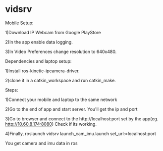 # vidsrv

Mobile Setup:

1)Download IP Webcam from Google PlayStore

2)In the app enable data logging.

3)In Video Preferences change resolution to 640x480.



Dependencies and laptop setup:

1)Install ros-kinetic-ipcamera-driver.

2)clone it in a catkin_workspace and run catkin_make.


Steps:

1)Connect your mobile and laptop to the same network

2)Go to the end of app and start server. You'll get the ip and port

3)Go to browser and connect to the http://localhost:port set by the app(eg. http://10.60.8.174:8080)
  Check if its working.
  
4)Finally, roslaunch vidsrv launch_cam_imu.launch set_url:=localhost:port


You get camera and imu data in ros



